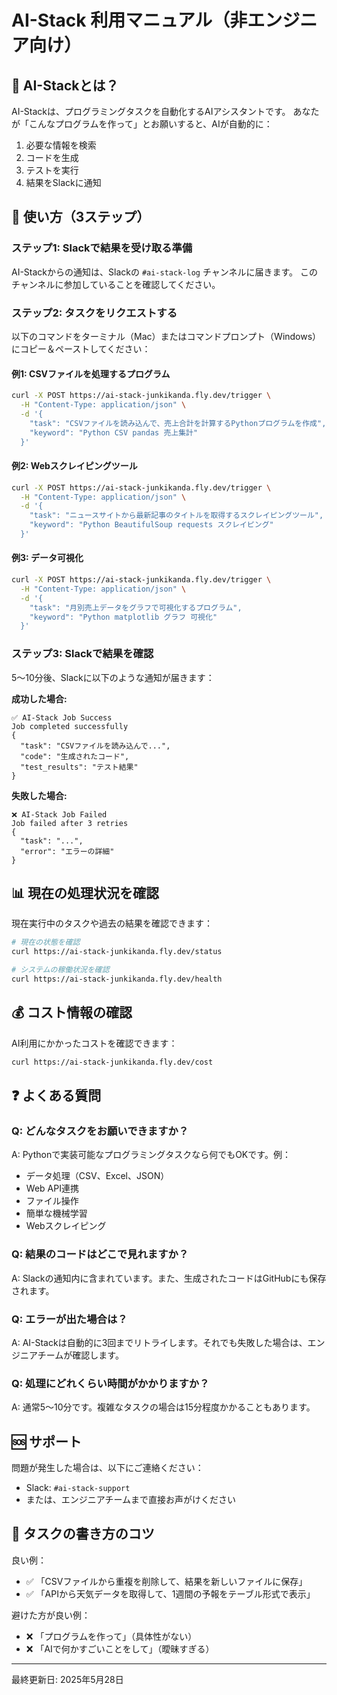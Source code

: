 # AI-Stack 利用マニュアル（非エンジニア向け）

## 🎯 AI-Stackとは？

AI-Stackは、プログラミングタスクを自動化するAIアシスタントです。
あなたが「こんなプログラムを作って」とお願いすると、AIが自動的に：
1. 必要な情報を検索
2. コードを生成
3. テストを実行
4. 結果をSlackに通知

## 🚀 使い方（3ステップ）

### ステップ1: Slackで結果を受け取る準備

AI-Stackからの通知は、Slackの `#ai-stack-log` チャンネルに届きます。
このチャンネルに参加していることを確認してください。

### ステップ2: タスクをリクエストする

以下のコマンドをターミナル（Mac）またはコマンドプロンプト（Windows）にコピー＆ペーストしてください：

#### 例1: CSVファイルを処理するプログラム
```bash
curl -X POST https://ai-stack-junkikanda.fly.dev/trigger \
  -H "Content-Type: application/json" \
  -d '{
    "task": "CSVファイルを読み込んで、売上合計を計算するPythonプログラムを作成",
    "keyword": "Python CSV pandas 売上集計"
  }'
```

#### 例2: Webスクレイピングツール
```bash
curl -X POST https://ai-stack-junkikanda.fly.dev/trigger \
  -H "Content-Type: application/json" \
  -d '{
    "task": "ニュースサイトから最新記事のタイトルを取得するスクレイピングツール",
    "keyword": "Python BeautifulSoup requests スクレイピング"
  }'
```

#### 例3: データ可視化
```bash
curl -X POST https://ai-stack-junkikanda.fly.dev/trigger \
  -H "Content-Type: application/json" \
  -d '{
    "task": "月別売上データをグラフで可視化するプログラム",
    "keyword": "Python matplotlib グラフ 可視化"
  }'
```

### ステップ3: Slackで結果を確認

5〜10分後、Slackに以下のような通知が届きます：

**成功した場合:**
```
✅ AI-Stack Job Success
Job completed successfully
{
  "task": "CSVファイルを読み込んで...",
  "code": "生成されたコード",
  "test_results": "テスト結果"
}
```

**失敗した場合:**
```
❌ AI-Stack Job Failed
Job failed after 3 retries
{
  "task": "...",
  "error": "エラーの詳細"
}
```

## 📊 現在の処理状況を確認

現在実行中のタスクや過去の結果を確認できます：

```bash
# 現在の状態を確認
curl https://ai-stack-junkikanda.fly.dev/status

# システムの稼働状況を確認
curl https://ai-stack-junkikanda.fly.dev/health
```

## 💰 コスト情報の確認

AI利用にかかったコストを確認できます：

```bash
curl https://ai-stack-junkikanda.fly.dev/cost
```

## ❓ よくある質問

### Q: どんなタスクをお願いできますか？
A: Pythonで実装可能なプログラミングタスクなら何でもOKです。例：
- データ処理（CSV、Excel、JSON）
- Web API連携
- ファイル操作
- 簡単な機械学習
- Webスクレイピング

### Q: 結果のコードはどこで見れますか？
A: Slackの通知内に含まれています。また、生成されたコードはGitHubにも保存されます。

### Q: エラーが出た場合は？
A: AI-Stackは自動的に3回までリトライします。それでも失敗した場合は、エンジニアチームが確認します。

### Q: 処理にどれくらい時間がかかりますか？
A: 通常5〜10分です。複雑なタスクの場合は15分程度かかることもあります。

## 🆘 サポート

問題が発生した場合は、以下にご連絡ください：
- Slack: `#ai-stack-support`
- または、エンジニアチームまで直接お声がけください

## 📝 タスクの書き方のコツ

良い例：
- ✅ 「CSVファイルから重複を削除して、結果を新しいファイルに保存」
- ✅ 「APIから天気データを取得して、1週間の予報をテーブル形式で表示」

避けた方が良い例：
- ❌ 「プログラムを作って」（具体性がない）
- ❌ 「AIで何かすごいことをして」（曖昧すぎる）

---

最終更新日: 2025年5月28日